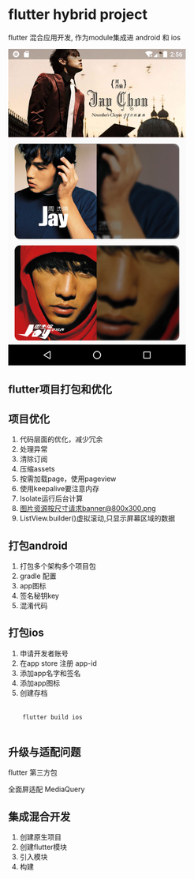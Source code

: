 # flutter hybrid project

flutter 混合应用开发, 作为module集成进 android 和 ios

<img src="https://github.com/guobin211/flutter-material/blob/master/_static/jay_home.png" width="360"/>

## flutter项目打包和优化

## 项目优化

1. 代码层面的优化，减少冗余
2. 处理异常
3. 清除订阅
4. 压缩assets
5. 按需加载page，使用pageview
6. 使用keepalive要注意内存
7. Isolate运行后台计算
8. 图片资源按尺寸请求banner@800x300.png
9. ListView.builder()虚拟滚动,只显示屏幕区域的数据

## 打包android

1. 打包多个架构多个项目包
2. gradle 配置
3. app图标
4. 签名秘钥key
5. 混淆代码

## 打包ios

1. 申请开发者账号
2. 在app store 注册 app-id
3. 添加app名字和签名
4. 添加app图标
5. 创建存档

```bash
    
    flutter build ios
    
```

## 升级与适配问题

flutter
第三方包

全面屏适配
MediaQuery


## 集成混合开发

1. 创建原生项目
2. 创建flutter模块
3. 引入模块
4. 构建
